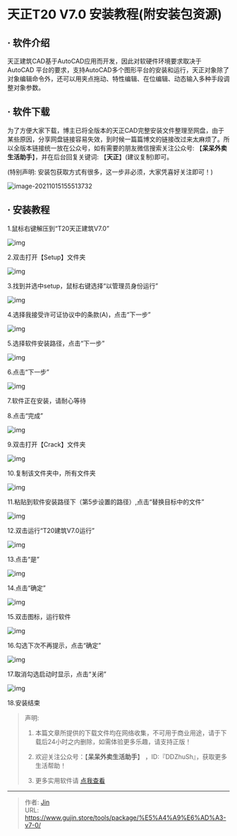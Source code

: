 # 天正T20 V7.0 安装教程(附安装包资源)


## · 软件介绍
天正建筑CAD基于AutoCAD应用而开发，因此对软硬件环境要求取决于 AutoCAD 平台的要求，支持AutoCAD多个图形平台的安装和运行，天正对象除了对象编辑命令外，还可以用夹点拖动、特性编辑、在位编辑、动态输入多种手段调整对象参数。

## · 软件下载
为了方便大家下载，博主已将全版本的天正CAD完整安装文件整理至网盘，由于某些原因，分享网盘链接容易失效，到时候一篇篇博文的链接改过来太麻烦了。所以全版本链接统一放在公众号，如有需要的朋友微信搜索关注公众号: 【**呆呆外卖生活助手**】，并在后台回复关键词: 【**天正**】(建议复制)即可。

(特别声明: 安装包获取方式有很多，这一步非必须，大家凭喜好关注即可！)

![image-20211015155513732](https://img.gujin.store/img/image-20211015155513732.png)

## · 安装教程

1.鼠标右键解压到“T20天正建筑V7.0”

![img](https://img.gujin.store/img/v2-ac197081f9098d92809bdaedd167b3dc_720w.png)

2.双击打开【Setup】文件夹

![img](https://img.gujin.store/img/v2-1671a414de481a9f3e65feb709f89f56_720w.png)

3.找到并选中setup，鼠标右键选择“以管理员身份运行”

![img](https://img.gujin.store/img/v2-4e8250123e8d6666690e3e8cead4ad1f_720w.png)



4.选择我接受许可证协议中的条款(A)，点击“下一步”

![img](https://img.gujin.store/img/v2-4c7be6c5d7860e8ebf53c6e4eb1fc33b_720w.png)

5.选择软件安装路径，点击“下一步”

![img](https://img.gujin.store/img/v2-6b2099fa99a062666179498096cfcb4a_720w.png)

6.点击“下一步”

![img](https://img.gujin.store/img/v2-b52d107ab6d3f5f78d84a52e6fa47994_720w.png)

7.软件正在安装，请耐心等待

8.点击“完成”

![img](https://img.gujin.store/img/v2-ce3f8ec3e7ee5674834b5dccb0e02d69_720w.png)

9.双击打开【Crack】文件夹

![img](https://img.gujin.store/img/v2-80538c29718c81409adffaa2abbd6d14_720w.png)

10.复制该文件夹中，所有文件夹

![img](https://img.gujin.store/img/v2-cd20b4210ce84ad3cfc531667a7bff7c_720w.png)



11.粘贴到软件安装路径下（第5步设置的路径）,点击“替换目标中的文件”

![img](https://img.gujin.store/img/v2-3f2823317368864da490bdd94ee66ef4_720w.png)



12.双击运行“T20建筑V7.0运行”

![img](https://img.gujin.store/img/v2-3f6e4d5fc4397fc532578aaf2fc83720_720w.png)

13.点击“是”

![img](https://img.gujin.store/img/v2-11c45189cf163e760cadea59c00ebc58_720w.png)



14.点击“确定”

![img](https://img.gujin.store/img/v2-144c40beee194827cd4de418c593709e_720w.png)



15.双击图标，运行软件

![img](https://img.gujin.store/img/v2-6ff85b07383923e119a9806c56500ee8_720w.png)



16.勾选下次不再提示，点击“确定”

![img](https://img.gujin.store/img/v2-941a9ee90975b0eebef12083c7c0ffbb_720w.png)



17.取消勾选启动时显示，点击“关闭”

![img](https://img.gujin.store/img/v2-996cf11eaf3fa2a8c3bc63419c33b092_720w.png)



18.安装结束




> 声明: 
>
> 1. 本篇文章所提供的下载文件均在网络收集，不可用于商业用途，请于下载后24小时之内删除，如需体验更多乐趣，请支持正版！
>
> 2. 欢迎关注公众号：【**呆呆外卖生活助手**】 ，ID:『DDZhuSh』，获取更多生活帮助！
>
> 3. 更多实用软件请  [点我查看](/tools)

---

> 作者: [Jin](https://img.gujin.store/img/favicon.ico)  
> URL: https://www.gujin.store/tools/package/%E5%A4%A9%E6%AD%A3-v7-0/  

